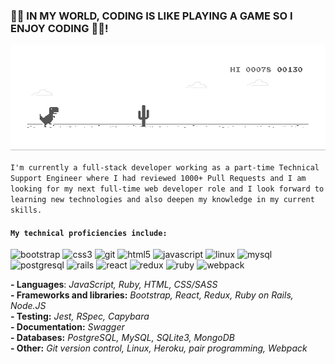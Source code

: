 ### 👨‍💻 IN MY WORLD, CODING IS LIKE PLAYING A GAME SO I ENJOY CODING 👨‍💻!

![image](https://github.com/bellom/bellom/blob/master/game-play.gif)

`I'm currently a full-stack developer working as a part-time Technical Support Engineer where I had reviewed 1000+ Pull Requests and I am looking for my next full-time web developer role and I look forward to learning new technologies and also deepen my knowledge in my current skills.`

#### `My technical proficiencies include:` <br>
<p align="left"><img src="https://devicons.github.io/devicon/devicon.git/icons/bootstrap/bootstrap-plain.svg" alt="bootstrap" width="40" height="40"/> <img src="https://devicons.github.io/devicon/devicon.git/icons/css3/css3-original-wordmark.svg" alt="css3" width="40" height="40"/> <img src="https://www.vectorlogo.zone/logos/git-scm/git-scm-icon.svg" alt="git" width="40" height="40"/> <img src="https://devicons.github.io/devicon/devicon.git/icons/html5/html5-original-wordmark.svg" alt="html5" width="40" height="40"/> <img src="https://devicons.github.io/devicon/devicon.git/icons/javascript/javascript-original.svg" alt="javascript" width="40" height="40"/> <img src="https://devicons.github.io/devicon/devicon.git/icons/linux/linux-original.svg" alt="linux" width="40" height="40"/> <img src="https://devicons.github.io/devicon/devicon.git/icons/mysql/mysql-original-wordmark.svg" alt="mysql" width="40" height="40"/> <img src="https://devicons.github.io/devicon/devicon.git/icons/postgresql/postgresql-original-wordmark.svg" alt="postgresql" width="40" height="40"/> <img src="https://devicons.github.io/devicon/devicon.git/icons/rails/rails-original-wordmark.svg" alt="rails" width="40" height="40"/> <img src="https://devicons.github.io/devicon/devicon.git/icons/react/react-original-wordmark.svg" alt="react" width="40" height="40"/> <img src="https://devicons.github.io/devicon/devicon.git/icons/redux/redux-original.svg" alt="redux" width="40" height="40"/> <img src="https://devicons.github.io/devicon/devicon.git/icons/ruby/ruby-original-wordmark.svg" alt="ruby" width="40" height="40"/> <img src="https://devicons.github.io/devicon/devicon.git/icons/webpack/webpack-original.svg" alt="webpack" width="40" height="40"/></p><img align="left" />

**- Languages**: *JavaScript, Ruby, HTML, CSS/SASS* <br>
**- Frameworks and libraries:** *Bootstrap, React, Redux, Ruby on Rails, Node.JS* <br>
**- Testing:** *Jest, RSpec, Capybara* <br>
**- Documentation:** *Swagger* <br>
**- Databases:** *PostgreSQL, MySQL, SQLite3, MongoDB* <br>
**- Other:** *Git version control, Linux, Heroku, pair programming, Webpack*
